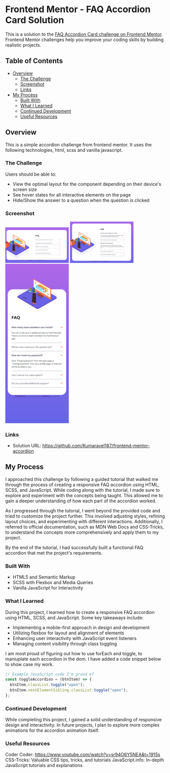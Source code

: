 # Frontend Mentor - FAQ Accordion Card Solution

This is a solution to the [FAQ Accordion Card challenge on Frontend Mentor](https://www.frontendmentor.io/challenges/faq-accordion-card-XlyjD0Oam). Frontend Mentor challenges help you improve your coding skills by building realistic projects.

## Table of Contents

- [Overview](#overview)
  - [The Challenge](#the-challenge)
  - [Screenshot](#screenshot)
  - [Links](#links)
- [My Process](#my-process)
  - [Built With](#built-with)
  - [What I Learned](#what-i-learned)
  - [Continued Development](#continued-development)
  - [Useful Resources](#useful-resources)

## Overview

This is a simple accordion challenge from frontend mentor. It uses the following technologies, html, scss and vanilla javascript.

### The Challenge

Users should be able to:

- View the optimal layout for the component depending on their device's screen size
- See hover states for all interactive elements on the page
- Hide/Show the answer to a question when the question is clicked

### Screenshot

<img src="./image.png" alt="Accordion with tabs closed desktop view" width="200" />
<img src="./image-1.png" alt="Accordion with tabs open desktop view" width="200" />
<img src="./image-2.png" alt="Accordion with tabs open mobile view" width="200" />

### Links

- Solution URL: https://github.com/Kumaravel187/frontend-mentor-accordion

## My Process

I approached this challenge by following a guided tutorial that walked me through the process of creating a responsive FAQ accordion using HTML, SCSS, and JavaScript. While coding along with the tutorial, I made sure to explore and experiment with the concepts being taught. This allowed me to gain a deeper understanding of how each part of the accordion worked.

As I progressed through the tutorial, I went beyond the provided code and tried to customize the project further. This involved adjusting styles, refining layout choices, and experimenting with different interactions. Additionally, I referred to official documentation, such as MDN Web Docs and CSS-Tricks, to understand the concepts more comprehensively and apply them to my project.

By the end of the tutorial, I had successfully built a functional FAQ accordion that met the project's requirements.

### Built With

- HTML5 and Semantic Markup
- SCSS with Flexbox and Media Queries
- Vanilla JavaScript for Interactivity

### What I Learned

During this project, I learned how to create a responsive FAQ accordion using HTML, SCSS, and JavaScript. Some key takeaways include:

- Implementing a mobile-first approach in design and development
- Utilizing flexbox for layout and alignment of elements
- Enhancing user interactivity with JavaScript event listeners
- Managing content visibility through class toggling

I am most proud of figuring out how to use forEach and toggle, to maniuplate each accordion in the dom. I have added a code snippet below to show case my work.

```javascript
// Example JavaScript code I'm proud of
const toggleAccordion = (btnItem) => {
  btnItem.classList.toggle("open");
  btnItem.nextElementSibling.classList.toggle("open");
};

```

### Continued Development

While completing this project, I gained a solid understanding of responsive design and interactivity. In future projects, I plan to explore more complex animations for the accordion animation itself.

### Useful Resources

Coder Coder: https://www.youtube.com/watch?v=sr94O6Y5NEA&t=1915s
CSS-Tricks: Valuable CSS tips, tricks, and tutorials
JavaScript.info: In-depth JavaScript tutorials and explanations
